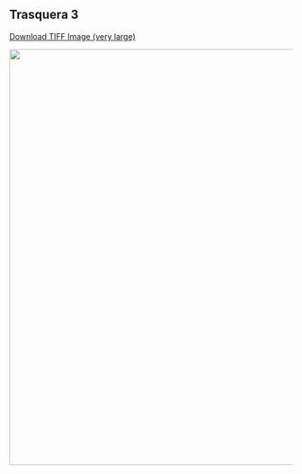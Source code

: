 ## Trasquera 3

[Download TIFF Image (very large)](https://sigrid-paintings.s3.amazonaws.com/wetransfer_zigrid-photos-tiff-part-1-2_2024-05-31_1621/trasquera3.tif)

<img src="../assets/images/hires_trasquera3.jpg" height="740px" width="1200px" />



